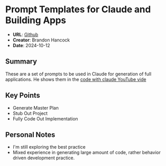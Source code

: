 # Prompt Templates for Claude and Building Apps

- **URL**: [Github](https://github.com/bhancockio/claude-crash-course-templates)
- **Creator**: Brandon Hancock
- **Date**: 2024-10-12

## Summary

These are a set of prompts to be used in Claude for generation of full applications.  He shows them
in the [code with claude YouTube vide](https://youtu.be/2qU3SPPojDA?si=x4vQdpgA-rFuC48B)

## Key Points

- Generate Master Plan
- Stub Out Project
- Fully Code Out Implementation

## Personal Notes

- I'm still exploring the best practice
- Mixed experience in generating large amount of code, rather behavior driven development practice.

